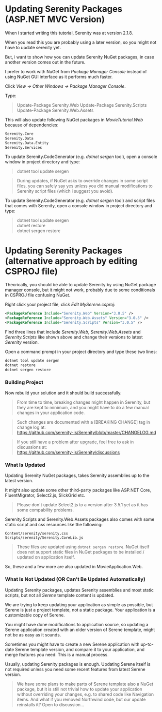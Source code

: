 # Updating Serenity Packages (ASP.NET MVC Version)

When i started writing this tutorial, Serenity was at version 2.1.8.

When you read this you are probably using a later version, so you might not have to update serenity yet.

But, i want to show how you can update Serenity NuGet packages, in case another version comes out in the future.

I prefer to work with NuGet from *Package Manager Console* instead of using NuGet GUI interface as it performs much faster.

Click *View -> Other Windows -> Package Manager Console*.

Type:

> Update-Package Serenity.Web
> Update-Package Serenity.Scripts
> Update-Package Serenity.Web.Assets

This will also update following NuGet packages in *MovieTutorial.Web* because of dependencies:

```txt
Serenity.Core
Serenity.Data
Serenity.Data.Entity
Serenity.Services
```

To update Serenity.CodeGenerator (e.g. *dotnet sergen* tool), open a console window in project directory and type:

> dotnet tool update sergen

> During updates, if NuGet asks to override changes in some script files, you can safely say yes unless you did manual modifications to Serenity script files (which i suggest you avoid).

To update Serenity.CodeGenerator (e.g. *dotnet sergen* tool) and script files that comes with Serenity, open a console window in project directory and type:

> dotnet tool update sergen\
> dotnet restore\
> dotnet sergen restore

# Updating Serenity Packages (alternative approach by editing CSPROJ file)

Theorically, you should be able to update Serenity by using NuGet package manager console, but it might not work, probably due to some conditionals in CSPROJ file confusing NuGet.
 
Right click your project file, click *Edit MySerene.csproj*:

```xml
<PackageReference Include="Serenity.Web" Version="3.0.5" />
<PackageReference Include="Serenity.Web.Assets" Version="3.0.5" />
<PackageReference Include="Serenity.Scripts" Version="3.0.5" />
```

Find three lines that include *Serenity.Web*, *Serenity.Web.Assets* and *Serenity.Scripts* like shown above and change their versions to latest *Serenity* version.

Open a command prompt in your project directory and type these two lines:

```cmd
dotnet tool update sergen
dotnet restore
dotnet sergen restore
```

### Building Project

Now rebuild your solution and it should build successfully.

> From time to time, breaking changes might happen in Serenity, but they are kept to minimum, and you might have to do a few manual changes in your application code. 

> Such changes are documented with a [BREAKING CHANGE] tag in change log at:\
> https://github.com/serenity-is/Serenity/blob/master/CHANGELOG.md

> If you still have a problem after upgrade, feel free to ask in discussions at:\
> https://github.com/serenity-is/Serenity/discussions


### What Is Updated

Updating Serenity NuGet packages, takes Serenity assemblies up to the latest version.

It might also update some other third-party packages like ASP.NET Core, FluentMigrator, Select2.js, SlickGrid etc.

> Please don't update Select2.js to a version after 3.5.1 yet as it has some compability problems.

Serenity.Scripts and Serenity.Web.Assets packages also comes with some static script and css resources like the following:

```
Content/serenity/serenity.css
Scripts/serenity/Serenity.CoreLib.js
```

> These files are updated using `dotnet sergen restore`. NuGet itself does not support static files in NuGet packages to be installed / updated on application itself.

So, these and a few more are also updated in MovieApplication.Web.


### What Is Not Updated (OR Can't Be Updated Automatically)

Updating Serenity packages, updates Serenity assemblies and most static scripts, but not all *Serene* template content is updated.

We are trying to keep updating your application as simple as possible, but Serene is just a project template, not a static package. Your application is a customizable copy of Serene.

You might have done modifications to application source, so updating a Serene application created with an older version of Serene template, might not be as easy as it sounds.

Sometimes you might have to create a new Serene application with up-to-date Serene template version, and compare it to your application, and merge features you need. This is a manual process.

Usually, updating Serenity packages is enough. Updating Serene itself is not required unless you need some recent features from latest Serene version.

> We have some plans to make parts of Serene template also a NuGet package, but it is still not trivial how to update your application without overriding your changes, e.g. to shared code like Navigation items. And what if you removed Northwind code, but our update reinstalls it? Open to discussion...